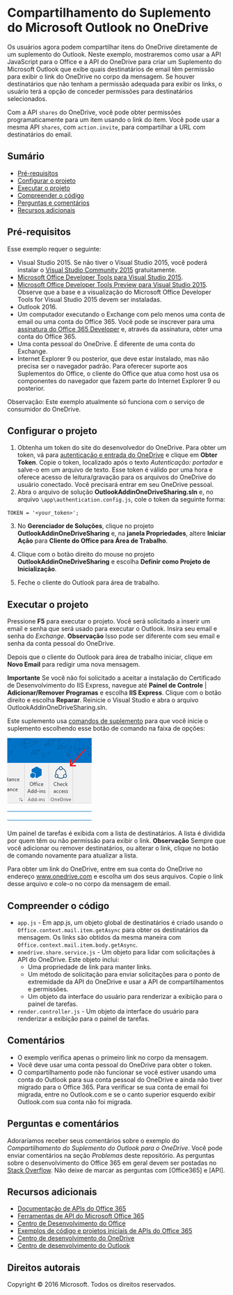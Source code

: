 # Compartilhamento do Suplemento do Microsoft Outlook no OneDrive

Os usuários agora podem compartilhar itens do OneDrive diretamente de um suplemento do Outlook. Neste exemplo, mostraremos como usar a API JavaScript para o Office e a API do OneDrive para criar um Suplemento do Microsoft Outlook que exibe quais destinatários de email têm permissão para exibir o link do OneDrive no corpo da mensagem. Se houver destinatários que não tenham a permissão adequada para exibir os links, o usuário terá a opção de conceder permissões para destinatários selecionados.

Com a API `shares` do OneDrive, você pode obter permissões programaticamente para um item usando o link do item. Você pode usar a mesma API `shares`, com `action.invite`, para compartilhar a URL com destinatários do email.


## Sumário

* [Pré-requisitos](#prerequisites)
* [Configurar o projeto](#configure-the-project)
* [Executar o projeto](#run-the-project)
* [Compreender o código](#understand-the-code)
* [Perguntas e comentários](#questions-and-comments)
* [Recursos adicionais](#additional-resources)

## Pré-requisitos

Esse exemplo requer o seguinte:

* Visual Studio 2015. Se não tiver o Visual Studio 2015, você poderá instalar o [Visual Studio Community 2015](http://aka.ms/vscommunity2015) gratuitamente. 
* [Microsoft Office Developer Tools para Visual Studio 2015](http://aka.ms/officedevtoolsforvs2015).
* [Microsoft Office Developer Tools Preview para Visual Studio 2015](http://www.microsoft.com/en-us/download/details.aspx?id=49972). Observe que a base e a visualização do Microsoft Office Developer Tools for Visual Studio 2015 devem ser instaladas.
* Outlook 2016.
* Um computador executando o Exchange com pelo menos uma conta de email ou uma conta do Office 365. Você pode se inscrever para uma [assinatura do Office 365 Developer](http://aka.ms/ro9c62) e, através da assinatura, obter uma conta do Office 365.
* Uma conta pessoal do OneDrive. É diferente de uma conta do Exchange.
* Internet Explorer 9 ou posterior, que deve estar instalado, mas não precisa ser o navegador padrão. Para oferecer suporte aos Suplementos do Office, o cliente do Office que atua como host usa os componentes do navegador que fazem parte do Internet Explorer 9 ou posterior.

Observação: Este exemplo atualmente só funciona com o serviço de consumidor do OneDrive. 

## Configurar o projeto

1. Obtenha um token do site do desenvolvedor do OneDrive. Para obter um token, vá para [autenticação e entrada do OneDrive](https://dev.onedrive.com/auth/msa_oauth.htm) e clique em **Obter Token**. Copie o token, localizado após o texto _Autenticação: portador_ e salve-o em um arquivo de texto. Esse token é válido por uma hora e oferece acesso de leitura/gravação para os arquivos do OneDrive do usuário conectado. Você precisará entrar em seu OneDrive pessoal.
2. Abra o arquivo de solução **OutlookAddinOneDriveSharing.sln** e, no arquivo `\app\authentication.config.js`, cole o token da seguinte forma:
```
TOKEN = '<your_token>';
```
3. No **Gerenciador de Soluções**, clique no projeto **OutlookAddinOneDriveSharing** e, na **janela Propriedades**, altere **Iniciar Ação** para **Cliente do Office para Área de Trabalho**.

4. Clique com o botão direito do mouse no projeto **OutlookAddinOneDriveSharing** e escolha **Definir como Projeto de Inicialização**.
5. Feche o cliente do Outlook para área de trabalho.

## Executar o projeto

Pressione **F5** para executar o projeto. Você será solicitado a inserir um email e senha que será usado para executar o Outlook. Insira seu email e senha do _Exchange_. **Observação** Isso pode ser diferente com seu email e senha da conta pessoal do OneDrive. 

Depois que o cliente do Outlook para área de trabalho iniciar, clique em **Novo Email** para redigir uma nova mensagem.

**Importante** Se você não foi solicitado a aceitar a instalação do Certificado de Desenvolvimento do IIS Express, navegue até **Painel de Controle** | **Adicionar/Remover Programas** e escolha **IIS Express**. Clique com o botão direito e escolha **Reparar**. Reinicie o Visual Studio e abra o arquivo OutlookAddinOneDriveSharing.sln.

Este suplemento usa [comandos de suplemento](https://msdn.microsoft.com/pt-br/library/office/mt267547.aspx) para que você inicie o suplemento escolhendo esse botão de comando na faixa de opções:

![Botão de comando de verificação de acesso na faixa de opções](../readme-images/commandbutton.PNG)

Um painel de tarefas é exibida com a lista de destinatários. A lista é dividida por quem têm ou não permissão para exibir o link. 
**Observação** Sempre que você adicionar ou remover destinatários, ou alterar o link, clique no botão de comando novamente para atualizar a lista. 

Para obter um link do OneDrive, entre em sua conta do OneDrive no endereço www.onedrive.com e escolha um dos seus arquivos. Copie o link desse arquivo e cole-o no corpo da mensagem de email.

## Compreender o código

* `app.js` - Em app.js, um objeto global de destinatários é criado usando o `Office.context.mail.item.getAsync` para obter os destinatários da mensagem. Os links são obtidos da mesma maneira com `Office.context.mail.item.body.getAsync`.
* `onedrive.share.service.js` - Um objeto para lidar com solicitações à API do OneDrive. Este objeto inclui:
    - Uma propriedade de link para manter links.
    - Um método de solicitação para enviar solicitações para o ponto de extremidade da API do OneDrive e usar a API de compartilhamentos e permissões.
    - Um objeto da interface do usuário para renderizar a exibição para o painel de tarefas.
* `render.controller.js` - Um objeto da interface do usuário para renderizar a exibição para o painel de tarefas. 

## Comentários

* O exemplo verifica apenas o primeiro link no corpo da mensagem.
* Você deve usar uma conta pessoal do OneDrive para obter o token.
* O compartilhamento pode não funcionar se você estiver usando uma conta do Outlook para sua conta pessoal do OneDrive e ainda não tiver migrado para o Office 365. Para verificar se sua conta de email foi migrada, entre no Outlook.com e se o canto superior esquerdo exibir Outlook.com sua conta não foi migrada.

## Perguntas e comentários

Adoraríamos receber seus comentários sobre o exemplo do *Compartilhamento do Suplemento do Outlook para o OneDrive*. Você pode enviar comentários na seção *Problemas* deste repositório. As perguntas sobre o desenvolvimento do Office 365 em geral devem ser postadas no [Stack Overflow](http://stackoverflow.com/questions/tagged/Office365+API). Não deixe de marcar as perguntas com [Office365] e [API].

## Recursos adicionais

* [Documentação de APIs do Office 365](http://msdn.microsoft.com/office/office365/howto/platform-development-overview)
* [Ferramentas de API do Microsoft Office 365](https://visualstudiogallery.msdn.microsoft.com/a15b85e6-69a7-4fdf-adda-a38066bb5155)
* [Centro de Desenvolvimento do Office](http://dev.office.com/)
* [Exemplos de código e projetos iniciais de APIs do Office 365](http://msdn.microsoft.com/en-us/office/office365/howto/starter-projects-and-code-samples)
* [Centro de desenvolvimento do OneDrive](http://dev.onedrive.com)
* [Centro de desenvolvimento do Outlook](http://dev.outlook.com)

## Direitos autorais
Copyright © 2016 Microsoft. Todos os direitos reservados.


